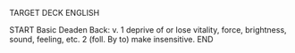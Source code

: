 TARGET DECK
ENGLISH

START
Basic
Deaden
Back: v. 1 deprive of or lose vitality, force, brightness, sound, feeling, etc. 2 (foll. By to) make insensitive.
END

